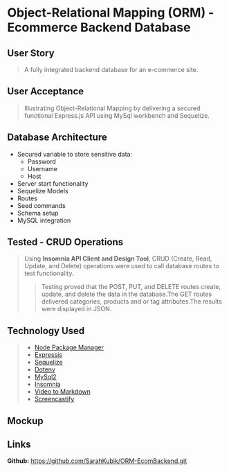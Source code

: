 # Object-Relational Mapping (ORM) - Ecommerce Backend Database

## User Story

>A fully integrated backend database for an e-commerce site.

## User Acceptance

>Illustrating Object-Relational Mapping by delivering a secured functional Express.js API using MySql workbench and Sequelize.

## Database Architecture

<ul>
<li>Secured variable to store sensitive data:
<ul>
 <li>Password</li>
 <li>Username</li>
 <li>Host</li>
</ul>
<li>Server start functionality</li>
<li>Sequelize Models</li>
<li>Routes</li>
<li>Seed commands </li>
<li>Schema setup</li>
<li>MySQL integration </li>
</ul>

## Tested - CRUD Operations

>Using **Insomnia API Client and Design Tool**, CRUD (Create, Read, Update, and Delete) operations were used to call database routes to test functionality.
>>Testing proved that the POST, PUT, and DELETE routes  create, update, and delete the data in the database.The
GET routes delivered categories, products and or tag attributes.The results were displayed in JSON.

## Technology Used

>* [Node Package Manager](https://nodejs.org)
>* [Expressjs](https://expressjs.com)
>* [Sequelize](https://sequelize.org)
>* [Dotenv](https://www.npmjs.com/package/dotenv)
>* [MySql2](https://www.npmjs.com/package/mysql2)
>* [Insomnia](https://insomnia.rest/products/insomnia)
>* [Video to Markdown](https://video-to-markdown.netlify.app/)
>* [Screencastify](https://www.screencastify.com/)

## Mockup



## Links

**Github:** https://github.com/SarahKubik/ORM-EcomBackend.git